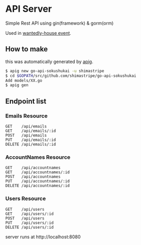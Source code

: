 # API Server

Simple Rest API using gin(framework) & gorm(orm)

Used in [wantedly-house event](http://qiita.com/shimastripe/items/e9b0e1f8f8d77b89373f).

## How to make

this was automatically generated by [apig](https://github.com/wantedly/apig).

```bash
$ apig new go-api-sokushukai -u shimastripe
$ cd $GOPATH/src/github.com/shimastripe/go-api-sokushukai
Add models/XX.go
$ apig gen
```

## Endpoint list

### Emails Resource

```
GET    /api/emails
GET    /api/emails/:id
POST   /api/emails
PUT    /api/emails/:id
DELETE /api/emails/:id
```

### AccountNames Resource

```
GET    /api/accountnames
GET    /api/accountnames/:id
POST   /api/accountnames
PUT    /api/accountnames/:id
DELETE /api/accountnames/:id
```

### Users Resource

```
GET    /api/users
GET    /api/users/:id
POST   /api/users
PUT    /api/users/:id
DELETE /api/users/:id
```

server runs at http://localhost:8080
